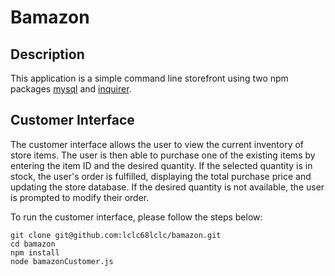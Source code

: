 # Bamazon

## Description
This application is a simple command line storefront using two npm packages [mysql](https://www.npmjs.com/package/mysql) and [inquirer](https://www.npmjs.com/package/inquirer).

## Customer Interface
The customer interface allows the user to view the current inventory of store items. The user is then able to purchase one of the existing items by entering the item ID and the desired quantity. If the selected quantity is in stock, the user's order is fulfilled, displaying the total purchase price and updating the store database. If the desired quantity is not available, the user is prompted to modify their order.

To run the customer interface, please follow the steps below:

```
git clone git@github.com:lclc68lclc/bamazon.git
cd bamazon
npm install
node bamazonCustomer.js
```
